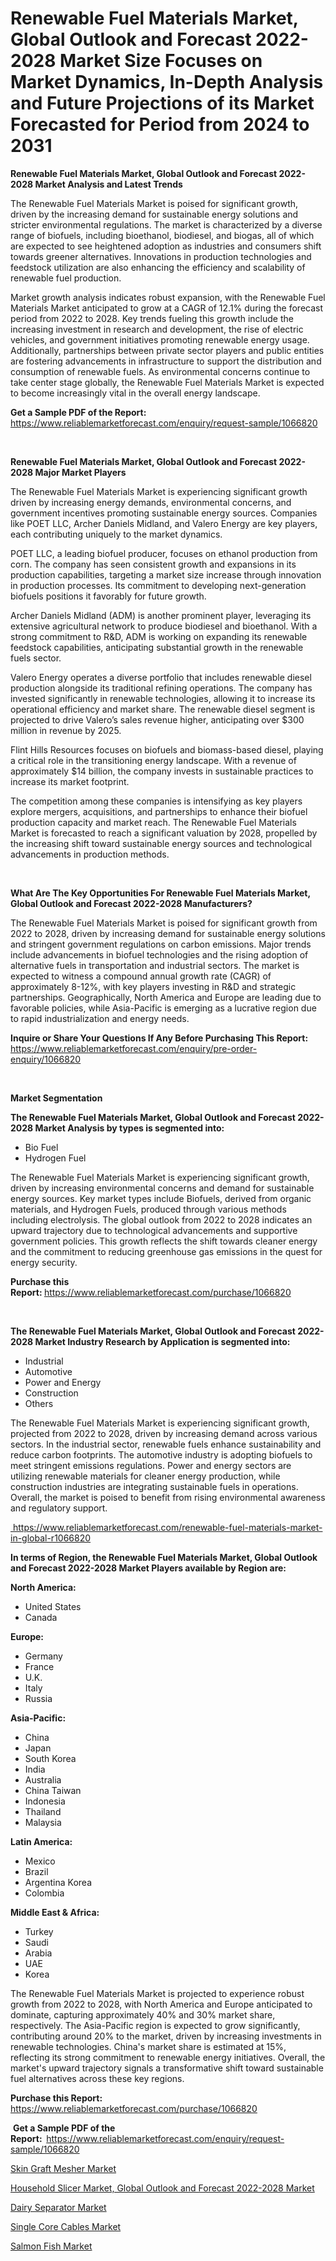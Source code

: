 <p><h1>Renewable Fuel Materials Market, Global Outlook and Forecast 2022-2028 Market Size Focuses on Market Dynamics, In-Depth Analysis and Future Projections of its Market Forecasted for Period from 2024 to 2031</h1></p><p><strong>Renewable Fuel Materials Market, Global Outlook and Forecast 2022-2028 Market Analysis and Latest Trends</strong></p>
<p><p>The Renewable Fuel Materials Market is poised for significant growth, driven by the increasing demand for sustainable energy solutions and stricter environmental regulations. The market is characterized by a diverse range of biofuels, including bioethanol, biodiesel, and biogas, all of which are expected to see heightened adoption as industries and consumers shift towards greener alternatives. Innovations in production technologies and feedstock utilization are also enhancing the efficiency and scalability of renewable fuel production.</p><p>Market growth analysis indicates robust expansion, with the Renewable Fuel Materials Market anticipated to grow at a CAGR of 12.1% during the forecast period from 2022 to 2028. Key trends fueling this growth include the increasing investment in research and development, the rise of electric vehicles, and government initiatives promoting renewable energy usage. Additionally, partnerships between private sector players and public entities are fostering advancements in infrastructure to support the distribution and consumption of renewable fuels. As environmental concerns continue to take center stage globally, the Renewable Fuel Materials Market is expected to become increasingly vital in the overall energy landscape.</p></p>
<p><strong>Get a Sample PDF of the Report:&nbsp;</strong> <a href="https://www.reliablemarketforecast.com/enquiry/request-sample/1066820?utm_campaign=1080&utm_medium=2&utm_source=Github&utm_content=ia&utm_term=17112024&utm_id=renewable-fuel-materials-market-global-outlook-and-forecast-2022-2028">https://www.reliablemarketforecast.com/enquiry/request-sample/1066820</a></p>
<p>&nbsp;</p>
<p><strong>Renewable Fuel Materials Market, Global Outlook and Forecast 2022-2028 Major Market Players</strong></p>
<p><p>The Renewable Fuel Materials Market is experiencing significant growth driven by increasing energy demands, environmental concerns, and government incentives promoting sustainable energy sources. Companies like POET LLC, Archer Daniels Midland, and Valero Energy are key players, each contributing uniquely to the market dynamics.</p><p>POET LLC, a leading biofuel producer, focuses on ethanol production from corn. The company has seen consistent growth and expansions in its production capabilities, targeting a market size increase through innovation in production processes. Its commitment to developing next-generation biofuels positions it favorably for future growth.</p><p>Archer Daniels Midland (ADM) is another prominent player, leveraging its extensive agricultural network to produce biodiesel and bioethanol. With a strong commitment to R&D, ADM is working on expanding its renewable feedstock capabilities, anticipating substantial growth in the renewable fuels sector.</p><p>Valero Energy operates a diverse portfolio that includes renewable diesel production alongside its traditional refining operations. The company has invested significantly in renewable technologies, allowing it to increase its operational efficiency and market share. The renewable diesel segment is projected to drive Valero’s sales revenue higher, anticipating over $300 million in revenue by 2025.</p><p>Flint Hills Resources focuses on biofuels and biomass-based diesel, playing a critical role in the transitioning energy landscape. With a revenue of approximately $14 billion, the company invests in sustainable practices to increase its market footprint.</p><p>The competition among these companies is intensifying as key players explore mergers, acquisitions, and partnerships to enhance their biofuel production capacity and market reach. The Renewable Fuel Materials Market is forecasted to reach a significant valuation by 2028, propelled by the increasing shift toward sustainable energy sources and technological advancements in production methods.</p></p>
<p>&nbsp;</p>
<p><strong>What Are The Key Opportunities For Renewable Fuel Materials Market, Global Outlook and Forecast 2022-2028 Manufacturers?</strong></p>
<p><p>The Renewable Fuel Materials Market is poised for significant growth from 2022 to 2028, driven by increasing demand for sustainable energy solutions and stringent government regulations on carbon emissions. Major trends include advancements in biofuel technologies and the rising adoption of alternative fuels in transportation and industrial sectors. The market is expected to witness a compound annual growth rate (CAGR) of approximately 8-12%, with key players investing in R&D and strategic partnerships. Geographically, North America and Europe are leading due to favorable policies, while Asia-Pacific is emerging as a lucrative region due to rapid industrialization and energy needs.</p></p>
<p><strong>Inquire or Share Your Questions If Any Before Purchasing This Report:</strong> <a href="https://www.reliablemarketforecast.com/enquiry/pre-order-enquiry/1066820?utm_campaign=1080&utm_medium=2&utm_source=Github&utm_content=ia&utm_term=17112024&utm_id=renewable-fuel-materials-market-global-outlook-and-forecast-2022-2028">https://www.reliablemarketforecast.com/enquiry/pre-order-enquiry/1066820</a></p>
<p>&nbsp;</p>
<p><strong>Market Segmentation</strong></p>
<p><strong>The Renewable Fuel Materials Market, Global Outlook and Forecast 2022-2028 Market Analysis by types is segmented into:</strong></p>
<p><ul><li>Bio Fuel</li><li>Hydrogen Fuel</li></ul></p>
<p><p>The Renewable Fuel Materials Market is experiencing significant growth, driven by increasing environmental concerns and demand for sustainable energy sources. Key market types include Biofuels, derived from organic materials, and Hydrogen Fuels, produced through various methods including electrolysis. The global outlook from 2022 to 2028 indicates an upward trajectory due to technological advancements and supportive government policies. This growth reflects the shift towards cleaner energy and the commitment to reducing greenhouse gas emissions in the quest for energy security.</p></p>
<p><strong>Purchase this Report:&nbsp;</strong><a href="https://www.reliablemarketforecast.com/purchase/1066820?utm_campaign=1080&utm_medium=2&utm_source=Github&utm_content=ia&utm_term=17112024&utm_id=renewable-fuel-materials-market-global-outlook-and-forecast-2022-2028">https://www.reliablemarketforecast.com/purchase/1066820</a></p>
<p>&nbsp;</p>
<p><strong>The Renewable Fuel Materials Market, Global Outlook and Forecast 2022-2028 Market Industry Research by Application is segmented into:</strong></p>
<p><ul><li>Industrial</li><li>Automotive</li><li>Power and Energy</li><li>Construction</li><li>Others</li></ul></p>
<p><p>The Renewable Fuel Materials Market is experiencing significant growth, projected from 2022 to 2028, driven by increasing demand across various sectors. In the industrial sector, renewable fuels enhance sustainability and reduce carbon footprints. The automotive industry is adopting biofuels to meet stringent emissions regulations. Power and energy sectors are utilizing renewable materials for cleaner energy production, while construction industries are integrating sustainable fuels in operations. Overall, the market is poised to benefit from rising environmental awareness and regulatory support.</p></p>
<p><a href="https://www.reliablemarketforecast.com/renewable-fuel-materials-market-in-global-r1066820?utm_campaign=1080&utm_medium=2&utm_source=Github&utm_content=ia&utm_term=17112024&utm_id=renewable-fuel-materials-market-global-outlook-and-forecast-2022-2028">&nbsp;https://www.reliablemarketforecast.com/renewable-fuel-materials-market-in-global-r1066820</a></p>
<p><strong>In terms of Region, the Renewable Fuel Materials Market, Global Outlook and Forecast 2022-2028 Market Players available by Region are:</strong></p>
<p>
    <p> <strong> North America: </strong>
        <ul>
            <li>United States</li>
            <li>Canada</li>
        </ul>
        </p> 
    <p> <strong> Europe: </strong>
        <ul>
            <li>Germany</li>
            <li>France</li>
            <li>U.K.</li>
            <li>Italy</li>
            <li>Russia</li>
        </ul>
        </p> 
    <p> <strong> Asia-Pacific: </strong>
        <ul>
            <li>China</li>
            <li>Japan</li>
            <li>South Korea</li>
            <li>India</li>
            <li>Australia</li>
            <li>China Taiwan</li>
            <li>Indonesia</li>
            <li>Thailand</li>
            <li>Malaysia</li>
        </ul>
        </p> 
    <p> <strong> Latin America: </strong>
        <ul>
            <li>Mexico</li>
            <li>Brazil</li>
            <li>Argentina Korea</li>
            <li>Colombia</li>
        </ul>
        </p> 
    <p> <strong> Middle East & Africa: </strong>
        <ul>
            <li>Turkey</li>
            <li>Saudi</li>
            <li>Arabia</li>
            <li>UAE</li>
            <li>Korea</li>
        </ul>
    </p>
    </p>
<p><p>The Renewable Fuel Materials Market is projected to experience robust growth from 2022 to 2028, with North America and Europe anticipated to dominate, capturing approximately 40% and 30% market share, respectively. The Asia-Pacific region is expected to grow significantly, contributing around 20% to the market, driven by increasing investments in renewable technologies. China's market share is estimated at 15%, reflecting its strong commitment to renewable energy initiatives. Overall, the market's upward trajectory signals a transformative shift toward sustainable fuel alternatives across these key regions.</p></p>
<p><strong>Purchase this Report: </strong><a href="https://www.reliablemarketforecast.com/purchase/1066820?utm_campaign=1080&utm_medium=2&utm_source=Github&utm_content=ia&utm_term=17112024&utm_id=renewable-fuel-materials-market-global-outlook-and-forecast-2022-2028">https://www.reliablemarketforecast.com/purchase/1066820</a></p>
<p>&nbsp;<strong>Get a Sample PDF of the Report:&nbsp;&nbsp;</strong><a href="https://www.reliablemarketforecast.com/enquiry/request-sample/1066820?utm_campaign=1080&utm_medium=2&utm_source=Github&utm_content=ia&utm_term=17112024&utm_id=renewable-fuel-materials-market-global-outlook-and-forecast-2022-2028">https://www.reliablemarketforecast.com/enquiry/request-sample/1066820</a></p>
<p><strong></strong></p>
<p><p><a href="https://issuu.com/reportprime-2/docs/skin-graft-mesher-market-size-2030._fafc1c3f50b13e?utm_campaign=1080&utm_medium=2&utm_source=Github&utm_content=ia&utm_term=17112024&utm_id=renewable-fuel-materials-market-global-outlook-and-forecast-2022-2028">Skin Graft Mesher Market</a></p><p><a href="https://github.com/gdfhhhj/Market-Research-Report-List-6/blob/main/household-slicer-market-global-outlook-and-forecast-2022-2028-market.md?utm_campaign=1080&utm_medium=2&utm_source=Github&utm_content=ia&utm_term=17112024&utm_id=renewable-fuel-materials-market-global-outlook-and-forecast-2022-2028">Household Slicer Market, Global Outlook and Forecast 2022-2028 Market</a></p><p><a href="https://www.linkedin.com/pulse/analyzing-global-dairy-separator-market-growth-prospects-future-5kgfe?utm_campaign=1080&utm_medium=2&utm_source=Github&utm_content=ia&utm_term=17112024&utm_id=renewable-fuel-materials-market-global-outlook-and-forecast-2022-2028">Dairy Separator Market</a></p><p><a href="https://issuu.com/reportprime-2/docs/single-core-cables-market-size-2030_a32ec0845c6e5b?utm_campaign=1080&utm_medium=2&utm_source=Github&utm_content=ia&utm_term=17112024&utm_id=renewable-fuel-materials-market-global-outlook-and-forecast-2022-2028">Single Core Cables Market</a></p><p><a href="https://www.linkedin.com/pulse/salmon-fish-industry-sector-new-technologies-market-impact-vhruf?utm_campaign=1080&utm_medium=2&utm_source=Github&utm_content=ia&utm_term=17112024&utm_id=renewable-fuel-materials-market-global-outlook-and-forecast-2022-2028">Salmon Fish Market</a></p></p>